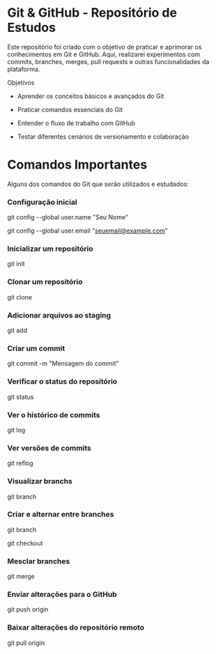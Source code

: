 # Git & GitHub - Repositório de Estudos

Este repositório foi criado com o objetivo de praticar e aprimorar os conhecimentos em Git e GitHub. Aqui, realizarei experimentos com commits, branches, merges, pull requests e outras funcionalidades da plataforma.

Objetivos

- Aprender os conceitos básicos e avançados do Git

- Praticar comandos essenciais do Git

- Entender o fluxo de trabalho com GitHub

- Testar diferentes cenários de versionamento e colaboração

# Comandos Importantes

Alguns dos comandos do Git que serão utilizados e estudados:

### Configuração inicial
git config --global user.name "Seu Nome" 

git config --global user.email "seuemail@example.com"


### Inicializar um repositório
git init


### Clonar um repositório
git clone <URL-do-repositorio>


### Adicionar arquivos ao staging
git add <arquivo>


### Criar um commit
git commit -m "Mensagem do commit"


### Verificar o status do repositório
git status


### Ver o histórico de commits
git log


### Ver versões de commits
git reflog


### Visualizar branchs
git branch


### Criar e alternar entre branches
git branch <nome-da-branch>

git checkout <nome-da-branch>


### Mesclar branches
git merge <nome-da-branch>


### Enviar alterações para o GitHub
git push origin <nome-da-branch>


### Baixar alterações do repositório remoto
git pull origin <nome-da-branch>
